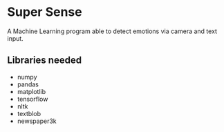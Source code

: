 # Super Sense

A Machine Learning program able to detect emotions via camera and text input.

## Libraries needed

- numpy
- pandas
- matplotlib
- tensorflow
- nltk
- textblob
- newspaper3k